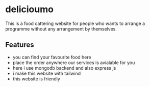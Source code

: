 # delicioumo
This is a food cattering website for people who wants to arrange a programme without any arrangement by themselves.

## Features

* you can find your favourite food here
* place the order anywhere our services is avialable for you 
* here i use mongodb backend and also express js
* i make this website with tailwind
* this website is friendly 
